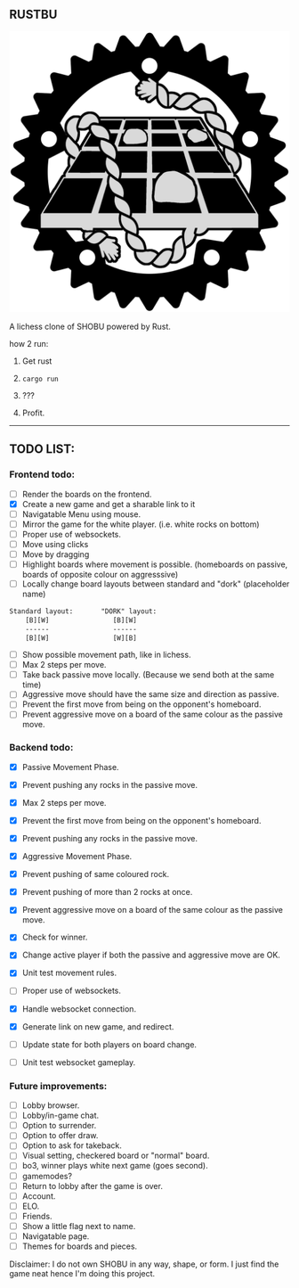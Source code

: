 ## RUSTBU

![Logo](assets/RUSTBU.png)

A lichess clone of SHOBU powered by Rust.

how 2 run:

1. Get rust

2. `cargo run`

3. ???

4. Profit.

---

## TODO LIST:

### Frontend todo:

- [ ] Render the boards on the frontend.
- [x] Create a new game and get a sharable link to it
- [ ] Navigatable Menu using mouse.
- [ ] Mirror the game for the white player. (i.e. white rocks on bottom)
- [ ] Proper use of websockets.
- [ ] Move using clicks
- [ ] Move by dragging
- [ ] Highlight boards where movement is possible. (homeboards on passive, boards of opposite colour on aggresssive)
- [ ] Locally change board layouts between standard and "dork" (placeholder name)
```
Standard layout:       "DORK" layout:
    [B][W]                [B][W]
    ------                ------
    [B][W]                [W][B]
```
- [ ] Show possible movement path, like in lichess.
- [ ] Max 2 steps per move.
- [ ] Take back passive move locally. (Because we send both at the same time)
- [ ] Aggressive move should have the same size and direction as passive.
- [ ] Prevent the first move from being on the opponent's homeboard.
- [ ] Prevent aggressive move on a board of the same colour as the passive move.

### Backend todo:

- [x] Passive Movement Phase.
- [x] Prevent pushing any rocks in the passive move.
- [x] Max 2 steps per move.
- [x] Prevent the first move from being on the opponent's homeboard.
- [x] Prevent pushing any rocks in the passive move.

- [x] Aggressive Movement Phase.
- [x] Prevent pushing of same coloured rock.
- [x] Prevent pushing of more than 2 rocks at once.
- [x] Prevent aggressive move on a board of the same colour as the passive move.
- [x] Check for winner.
- [x] Change active player if both the passive and aggressive move are OK.
- [x] Unit test movement rules.

- [ ] Proper use of websockets.
- [x] Handle websocket connection.
- [x] Generate link on new game, and redirect.
- [ ] Update state for both players on board change.
- [ ] Unit test websocket gameplay.


### Future improvements:

- [ ] Lobby browser.
- [ ] Lobby/in-game chat.
- [ ] Option to surrender.
- [ ] Option to offer draw.
- [ ] Option to ask for takeback.
- [ ] Visual setting, checkered board or "normal" board.
- [ ] bo3, winner plays white next game (goes second).
- [ ] gamemodes?
- [ ] Return to lobby after the game is over.
- [ ] Account.
- [ ] ELO.
- [ ] Friends.
- [ ] Show a little flag next to name.
- [ ] Navigatable page.
- [ ] Themes for boards and pieces.

Disclaimer: I do not own SHOBU in any way, shape, or form.  I just find the game neat hence I'm doing this project.

